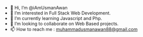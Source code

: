 - 👋 Hi, I’m @iAmUsmanAwan
- 👀 I’m interested in Full Stack Web Development.
- 🌱 I’m currently learning Javascript and Php.
- 💞️ I’m looking to collaborate on Web Based projects.
- 📫 How to reach me : muhammadusmanawan88@gmail.com
        

<!---
iAmUsmanAwan/iAmUsmanAwan is a ✨ special ✨ repository because its `README.md` (this file) appears on your GitHub profile.
You can click the Preview link to take a look at your changes.
--->

